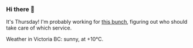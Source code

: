 ### Hi there :wave:

It's Thursday! I'm probably working for [this bunch](https://github.com/kohofinancial), figuring out who should take care of which service.

Weather in Victoria BC: sunny, at +10°C.
